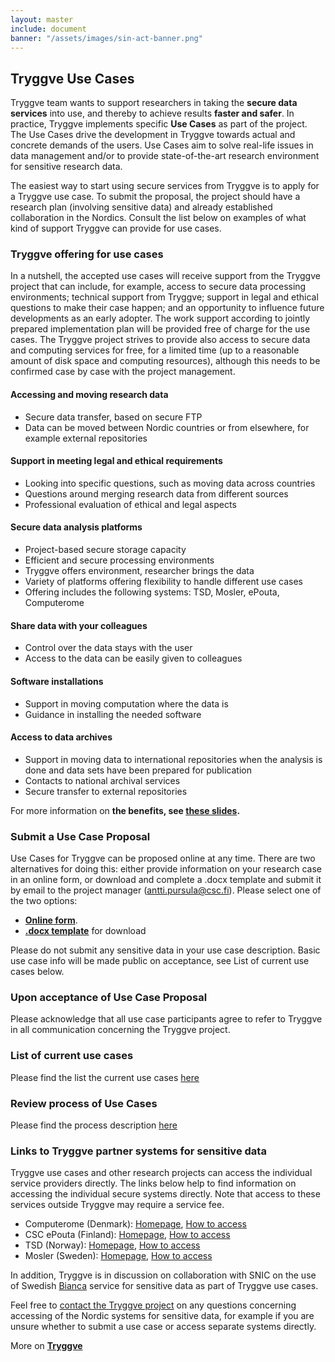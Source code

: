 ```yaml
---
layout: master
include: document
banner: "/assets/images/sin-act-banner.png"
---
```


## Tryggve Use Cases


Tryggve team wants to support researchers in taking the **secure data services** into use, and thereby to achieve results **faster and safer**. In practice, Tryggve implements specific **Use Cases** as part of the project. The Use Cases drive the development in Tryggve towards actual and concrete demands of the users. Use Cases aim to solve real-life issues in data management and/or to provide state-of-the-art research environment for sensitive research data.

The easiest way to start using secure services from Tryggve is to apply for a Tryggve use case. To submit the proposal, the project should have a research plan (involving sensitive data) and already established collaboration in the Nordics. Consult the list below on examples of what kind of support Tryggve can provide for use cases.

### Tryggve offering for use cases

In a nutshell, the accepted use cases will receive support from the Tryggve project that can include, for example, access to secure data processing environments; technical support from Tryggve; support in legal and ethical questions to make their case happen; and an opportunity to influence future developments as an early adopter. The work support according to jointly prepared implementation plan will be provided free of charge for the use cases. The Tryggve project strives to provide also access to secure data and computing services for free, for a limited time (up to a reasonable amount of disk space and computing resources), although this needs to be confirmed case by case with the project management.

#### Accessing and moving research data
* Secure data transfer, based on secure FTP
* Data can be moved between Nordic countries or from elsewhere, for example external repositories

#### Support in meeting legal and ethical requirements
* Looking into specific questions, such as moving data across countries
* Questions around merging research data from different sources
* Professional evaluation of ethical and legal aspects

#### Secure data analysis platforms
* Project-based secure storage capacity
* Efficient and secure processing environments
* Tryggve offers environment, researcher brings the data
* Variety of platforms offering flexibility to handle different use cases
* Offering includes the following systems: TSD, Mosler, ePouta, Computerome

#### Share data with your colleagues
* Control over the data stays with the user
* Access to the data can be easily given to colleagues

#### Software installations
* Support in moving computation where the data is
* Guidance in installing the needed software

#### Access to data archives
* Support in moving data to international repositories when the analysis is done and data sets have been prepared for publication
* Contacts to national archival services
* Secure transfer to external repositories

For more information on **the benefits, see [these slides](http://www.slideshare.net/anttipursula/tryggve-support-forresearch).**

### Submit a Use Case Proposal

Use Cases for Tryggve can be proposed online at any time. There are two alternatives for doing this: either provide information on your research case in an online form, or download and complete a .docx template and submit it by email to the project manager (antti.pursula@csc.fi). Please select one of the two options:
* **[Online form](https://docs.google.com/forms/d/e/1FAIpQLScWMEzgcuhufIH2ZKsrsxCES3lI1v06pBIed5-ZL523i0Ohxg/formResponse)**.
* **[.docx template](https://wiki.neic.no/wiki/File:Tryggve_Use_Case_form.docx)** for download

Please do not submit any sensitive data in your use case description. Basic use case info will be made public on acceptance, see List of current use cases below.

### Upon acceptance of Use Case Proposal 

Please acknowledge that all use case participants agree to refer to Tryggve in all communication concerning the Tryggve project.

### List of current use cases
Please find the list the current use cases [here](https://docs.google.com/spreadsheets/d/10TT_A_ennA_dfL2f9NAyYBcZiMXFp1BHeR-j3Sfb65E/edit#gid=0)

### Review process of Use Cases
Please find the process description [here](https://docs.google.com/document/d/1gGpUXtdodo2OMP9gGUIvwwM2zOv_zxfFxrwY_sDZQ4Q/edit)

### Links to Tryggve partner systems for sensitive data
Tryggve use cases and other research projects can access the individual service providers directly. The links below help to find information on accessing the individual secure systems directly. Note that access to these services outside Tryggve may require a service fee.

* Computerome (Denmark):
  [Homepage](https://www.computerome.dk/),
  [How to access](https://www.computerome.dk/display/CW/Getting+Started+-+new+users)
* CSC ePouta (Finland):
  [Homepage](https://research.csc.fi/epouta),
  [How to access](https://research.csc.fi/epouta)
* TSD (Norway):
  [Homepage](http://www.uio.no/english/services/it/research/storage/sensitive-data/index.html),
  [How to access](https://www.uio.no/english/services/it/research/sensitive-data/use-tsd/login/index.html)
* Mosler (Sweden):
  [Homepage](https://nbis.se/infrastructure/mosler.html),
  [How to access](https://nbis.se/infrastructure/moslerdoc/support.html)

In addition, Tryggve is in discussion on collaboration with SNIC on the use of Swedish [Bianca](https://uppmax.uu.se/resources/systems/the-bianca-cluster/) service for sensitive data as part of Tryggve use cases. 

Feel free to [contact the Tryggve project](mailto:tryggve@neic.no) on any questions concerning accessing of the Nordic systems
for sensitive data, for example if you are unsure whether to submit a use case or access separate systems directly.

More on **[Tryggve](https://neic.no/tryggve/)**




